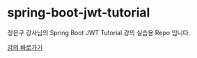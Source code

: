 # spring-boot-jwt-tutorial

정은구 강사님의 Spring Boot JWT Tutorial 강의 실습용 Repo 입니다.

[강의 바로가기](https://www.inflearn.com/course/%EC%8A%A4%ED%94%84%EB%A7%81%EB%B6%80%ED%8A%B8-jwt)